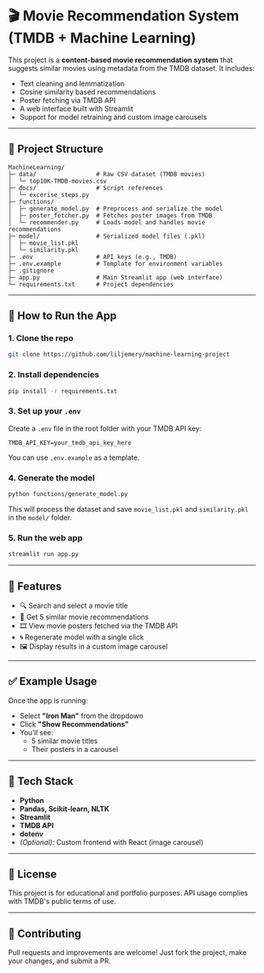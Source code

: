 
# 🎬 Movie Recommendation System (TMDB + Machine Learning)

This project is a **content-based movie recommendation system** that suggests similar movies using metadata from the TMDB dataset. It includes:

- Text cleaning and lemmatization
- Cosine similarity based recommendations
- Poster fetching via TMDB API
- A web interface built with Streamlit
- Support for model retraining and custom image carousels

---

## 📁 Project Structure

```
MachineLearning/
├─ data/                 # Raw CSV dataset (TMDB movies)
│  └─ top10K-TMDB-movies.csv
├─ docs/                 # Script references
│  └─ excerise_steps.py
├─ functions/
│  ├─ generate_model.py  # Preprocess and serialize the model
│  ├─ poster_fetcher.py  # Fetches poster images from TMDB
│  └─ recommender.py     # Loads model and handles movie recommendations
├─ model/                # Serialized model files (.pkl)
│  ├─ movie_list.pkl
│  └─ similarity.pkl
├─ .env                  # API keys (e.g., TMDB)
├─ .env.example          # Template for environment variables
├─ .gitignore
├─ app.py                # Main Streamlit app (web interface)
└─ requirements.txt      # Project dependencies
```

---

## 🚀 How to Run the App

### 1. Clone the repo

```bash
git clone https://github.com/liljemery/machine-learning-project
```

### 2. Install dependencies

```bash
pip install -r requirements.txt
```

### 3. Set up your `.env`

Create a `.env` file in the root folder with your TMDB API key:

```env
TMDB_API_KEY=your_tmdb_api_key_here
```

You can use `.env.example` as a template.

### 4. Generate the model

```bash
python functions/generate_model.py
```

This will process the dataset and save `movie_list.pkl` and `similarity.pkl` in the `model/` folder.

### 5. Run the web app

```bash
streamlit run app.py
```

---

## 🧠 Features

- 🔍 Search and select a movie title
- 🤖 Get 5 similar movie recommendations
- 🎞 View movie posters fetched via the TMDB API
- 🌀 Regenerate model with a single click
- 🖼 Display results in a custom image carousel

---

## ✅ Example Usage

Once the app is running:

- Select **"Iron Man"** from the dropdown
- Click **"Show Recommendations"**
- You'll see:
  - 5 similar movie titles
  - Their posters in a carousel

---

## 🧰 Tech Stack

- **Python**
- **Pandas, Scikit-learn, NLTK**
- **Streamlit**
- **TMDB API**
- **dotenv**
- *(Optional)*: Custom frontend with React (image carousel)

---

## 📌 License

This project is for educational and portfolio purposes. API usage complies with TMDB's public terms of use.

---

## 🤝 Contributing

Pull requests and improvements are welcome! Just fork the project, make your changes, and submit a PR.
